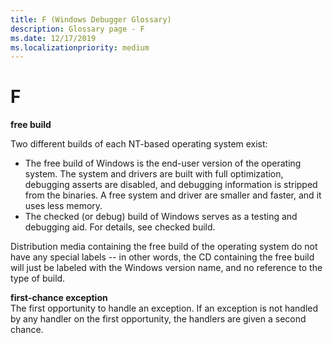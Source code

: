 ```yaml
---
title: F (Windows Debugger Glossary)
description: Glossary page - F
ms.date: 12/17/2019
ms.localizationpriority: medium
---
```


# F


<span id="free_build"></span><span id="FREE_BUILD"></span>**free build** 

Two different builds of each NT-based operating system exist:

-   The free build of Windows is the end-user version of the operating system. The system and drivers are built with full optimization, debugging asserts are disabled, and debugging information is stripped from the binaries. A free system and driver are smaller and faster, and it uses less memory.
-   The checked (or debug) build of Windows serves as a testing and debugging aid. For details, see checked build.

Distribution media containing the free build of the operating system do not have any special labels -- in other words, the CD containing the free build will just be labeled with the Windows version name, and no reference to the type of build.

<span id="first_chance_exception"></span><span id="FIRST_CHANCE_EXCEPTION"></span>**first-chance exception**  
The first opportunity to handle an exception. If an exception is not handled by any handler on the first opportunity, the handlers are given a second chance.

 

 





